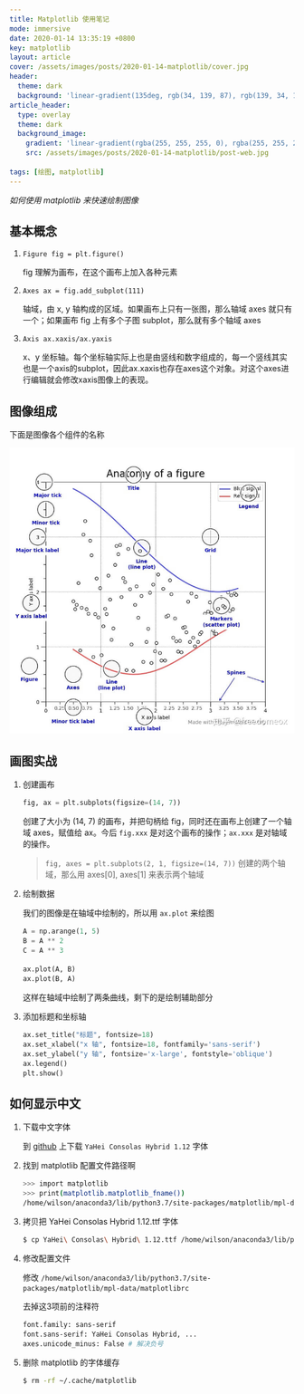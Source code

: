 ```yaml
---
title: Matplotlib 使用笔记
mode: immersive
date: 2020-01-14 13:35:19 +0800
key: matplotlib
layout: article
cover: /assets/images/posts/2020-01-14-matplotlib/cover.jpg
header:
  theme: dark
  background: 'linear-gradient(135deg, rgb(34, 139, 87), rgb(139, 34, 139))'
article_header:
  type: overlay
  theme: dark
  background_image:
    gradient: 'linear-gradient(rgba(255, 255, 255, 0), rgba(255, 255, 255, 0), rgba(255, 255, 255, 0))'
    src: /assets/images/posts/2020-01-14-matplotlib/post-web.jpg
 
tags: [绘图, matplotlib]
---
```


*如何使用 matplotlib 来快速绘制图像*


<!--more-->

## 基本概念

1. `Figure fig = plt.figure()`

    fig 理解为画布，在这个画布上加入各种元素

2. `Axes ax = fig.add_subplot(111)`

    轴域，由 x, y 轴构成的区域。如果画布上只有一张图，那么轴域 axes 就只有一个；如果画布 fig 上有多个子图 subplot，那么就有多个轴域 axes

3. `Axis ax.xaxis/ax.yaxis`

    x、y 坐标轴。每个坐标轴实际上也是由竖线和数字组成的，每一个竖线其实也是一个axis的subplot，因此ax.xaxis也存在axes这个对象。对这个axes进行编辑就会修改xaxis图像上的表现。 


## 图像组成

下面是图像各个组件的名称

![图像组成](/assets/images/posts/2020-01-14-matplotlib/figure.jpg)


## 画图实战

1. 创建画布

    ```python
    fig, ax = plt.subplots(figsize=(14, 7))
    ```

    创建了大小为 (14, 7) 的画布，并把句柄给 fig，同时还在画布上创建了一个轴域 axes，赋值给 ax。今后 `fig.xxx` 是对这个画布的操作；`ax.xxx` 是对轴域的操作。

    > `fig, axes = plt.subplots(2, 1, figsize=(14, 7))`
    > 创建的两个轴域，那么用 axes[0], axes[1] 来表示两个轴域

2. 绘制数据

    我们的图像是在轴域中绘制的，所以用 `ax.plot` 来绘图

    ```python
    A = np.arange(1, 5)
    B = A ** 2
    C = A ** 3

    ax.plot(A, B)
    ax.plot(B, A)
    ```

    这样在轴域中绘制了两条曲线，剩下的是绘制辅助部分

3. 添加标题和坐标轴

    ```python
    ax.set_title("标题", fontsize=18)
    ax.set_xlabel("x 轴", fontsize=18, fontfamily='sans-serif')
    ax.set_ylabel("y 轴", fontsize='x-large', fontstyle='oblique')
    ax.legend()
    plt.show()
    ```

## 如何显示中文

1. 下载中文字体

    到 [github](https://github.com/yakumioto/YaHei-Consolas-Hybrid-1.12) 上下载 `YaHei Consolas Hybrid 1.12` 字体

2. 找到 matplotlib 配置文件路径啊

    ```bash
    >>> import matplotlib
    >>> print(matplotlib.matplotlib_fname())
    /home/wilson/anaconda3/lib/python3.7/site-packages/matplotlib/mpl-data/matplotlibrc
    ```

3. 拷贝把 YaHei Consolas Hybrid 1.12.ttf 字体

    ```bash
    $ cp YaHei\ Consolas\ Hybrid\ 1.12.ttf /home/wilson/anaconda3/lib/python3.7/site-packages/matplotlib/mpl-data/fonts/ttf
    ```

4. 修改配置文件

    修改 `/home/wilson/anaconda3/lib/python3.7/site-packages/matplotlib/mpl-data/matplotlibrc`

    去掉这3项前的注释符

    ```bash
    font.family: sans-serif
    font.sans-serif: YaHei Consolas Hybrid, ...
    axes.unicode_minus: False # 解决负号
    ```

5. 删除 matplotlib 的字体缓存

    ```bash
    $ rm -rf ~/.cache/matplotlib
    ```
